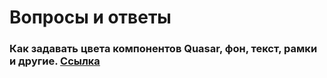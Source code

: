 # Вопросы и ответы

### Как задавать цвета компонентов Quasar, фон, текст, рамки и другие.  [Ссылка](https://ru.stackoverflow.com/questions/1104152/quasar-кастомный-цвет-q-input-не-в-фокусе)
